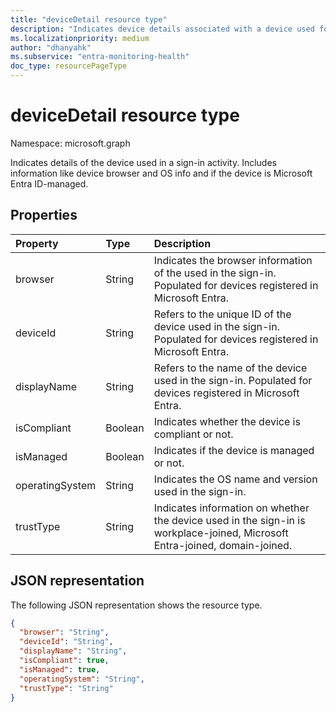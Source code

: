 ```yaml
---
title: "deviceDetail resource type"
description: "Indicates device details associated with a device used for signing in. The information includes information like device browser and  operating system, and whether the device is Microsoft Entra ID managed."
ms.localizationpriority: medium
author: "dhanyahk"
ms.subservice: "entra-monitoring-health"
doc_type: resourcePageType
---
```


# deviceDetail resource type

Namespace: microsoft.graph

Indicates details of the device used in a sign-in activity. Includes information like device browser and OS info and if the device is Microsoft Entra ID-managed.

## Properties
| Property	   | Type	|Description|
|:---------------|:--------|:----------|
|browser|String|Indicates the browser information of the used in the sign-in. Populated for devices registered in Microsoft Entra.|
|deviceId|String|Refers to the unique ID of the device used in the sign-in. Populated for devices registered in Microsoft Entra.|
|displayName|String|Refers to the name of the device used in the sign-in. Populated for devices registered in Microsoft Entra.|
|isCompliant|Boolean|Indicates whether the device is compliant or not.|
|isManaged|Boolean|Indicates if the device is managed or not.|
|operatingSystem|String|Indicates the OS name and version used in the sign-in.|
|trustType|String|Indicates information on whether the device used in the sign-in is workplace-joined, Microsoft Entra-joined, domain-joined.|

## JSON representation

The following JSON representation shows the resource type.

<!-- {
  "blockType": "resource",
  "optionalProperties": [

  ],
  "@odata.type": "microsoft.graph.deviceDetail"
}-->

```json
{
  "browser": "String",
  "deviceId": "String",
  "displayName": "String",
  "isCompliant": true,
  "isManaged": true,
  "operatingSystem": "String",
  "trustType": "String"
}
```

<!-- uuid: 8fcb5dbc-d5aa-4681-8e31-b001d5168d79
2015-10-25 14:57:30 UTC -->
<!-- {
  "type": "#page.annotation",
  "description": "deviceDetail resource",
  "keywords": "",
  "section": "documentation",
  "tocPath": ""
}-->
